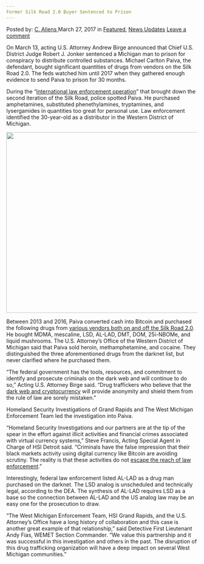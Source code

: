 ```yaml
---
Former Silk Road 2.0 Buyer Sentenced to Prison
---
```

<article class="post-listing post-18818 post type-post status-publish format-standard has-post-thumbnail hentry category-deepdot-news category-news-updates tag-45 tag-buyer tag-prison tag-road tag-sentenced tag-silk">
<div class="post-inner">
<span>Posted by: <a href="https://www.deepdotweb.com/author/caliens/" title="">C. Aliens </a></span>
<span>March 27, 2017</span>
<span>in <a href="https://www.deepdotweb.com/category/deepdot-news/" rel="category tag">Featured</a>, <a href="https://www.deepdotweb.com/category/news-updates/" rel="category tag">News Updates</a></span>
<span><a href="https://www.deepdotweb.com/2017/03/27/former-silk-road-2-0-buyer-sentenced-prison/#respond">Leave a comment</a></span>
</p>
<div class="clear"></div>
<div class="entry">
<p>On March 13, acting U.S. Attorney Andrew Birge announced that Chief U.S. District Judge Robert J. Jonker sentenced a Michigan man to prison for conspiracy to distribute controlled substances. Michael Carlton Paiva, the defendant, bought significant quantities of drugs from vendors on the Silk Road 2.0. The feds watched him until 2017 when they gathered enough evidence to send Paiva to prison for 30 months.</p>
<p>During the “<a href="https://www.justice.gov/usao-wdmi/pr/2017_0309_Paiva">international law enforcement operation</a>” that brought down the second iteration of the Silk Road, police spotted Paiva. He purchased amphetamines, substituted phenethylamines, tryptamines, and lysergamides in quantities too great for personal use. Law enforcement identified the 30-year-old as a distributor in the Western District of Michigan.</p>
<p><img class="wp-image-18827 aligncenter" src="https://www.deepdotweb.com/wp-content/uploads/2017/03/word-image-20.jpeg" width="847" height="477" srcset="https://www.deepdotweb.com/wp-content/uploads/2017/03/word-image-20.jpeg 1050w, https://www.deepdotweb.com/wp-content/uploads/2017/03/word-image-20-300x169.jpeg 300w, https://www.deepdotweb.com/wp-content/uploads/2017/03/word-image-20-1024x576.jpeg 1024w" sizes="(max-width: 847px) 100vw, 847px" /></p>
<p>Between 2013 and 2016, Paiva converted cash into Bitcoin and purchased the following drugs from <a href="https://www.deepdotweb.com/marketplace-directory/categories/top-markets/">various vendors both on and off the Silk Road 2.0</a>. He bought MDMA, mescaline, LSD, AL-LAD, DMT, DOM, 25i-NBOMe, and liquid mushrooms. The U.S. Attorney’s Office of the Western District of Michigan said that Paiva sold heroin, methamphetamine, and cocaine. They distinguished the three aforementioned drugs from the darknet list, but never clarified where he purchased them.</p>
<p>&#8220;The federal government has the tools, resources, and commitment to identify and prosecute criminals on the dark web and will continue to do so,” Acting U.S. Attorney Birge said. &#8220;Drug traffickers who believe that the <a href="https://www.deepdotweb.com/tag/darknet/">dark web and cryptocurrency</a> will provide anonymity and shield them from the rule of law are sorely mistaken.&#8221;</p>
<p>Homeland Security Investigations of Grand Rapids and The West Michigan Enforcement Team led the investigation into Paiva.</p>
<p>&#8220;Homeland Security Investigations and our partners are at the tip of the spear in the effort against illicit activities and financial crimes associated with virtual currency systems,&#8221; Steve Francis, Acting Special Agent in Charge of HSI Detroit said. &#8220;Criminals have the false impression that their black markets activity using digital currency like Bitcoin are avoiding scrutiny. The reality is that these activities do not <a href="https://www.deepdotweb.com/tag/arrested/">escape the reach of law enforcement</a>.&#8221;</p>
<p>Interestingly, federal law enforcement listed AL-LAD as a drug man purchased on the darknet. The LSD analog is unscheduled and technically legal, according to the DEA. The synthesis of AL-LAD requires LSD as a base so the connection between AL-LAD and the US analog law may be an easy one for the prosecution to draw.</p>
<p>&#8220;The West Michigan Enforcement Team, HSI Grand Rapids, and the U.S. Attorney’s Office have a long history of collaboration and this case is another great example of that relationship,&#8221; said Detective First Lieutenant Andy Fias, WEMET Section Commander. &#8220;We value this partnership and it was successful in this investigation and others in the past. The disruption of this drug trafficking organization will have a deep impact on several West Michigan communities.&#8221;</p>
</div>
<span style="display:none"><a href="https://www.deepdotweb.com/tag/20/" rel="tag">20</a> <a href="https://www.deepdotweb.com/tag/buyer/" rel="tag">buyer</a> <a href="https://www.deepdotweb.com/tag/prison/" rel="tag">prison</a> <a href="https://www.deepdotweb.com/tag/road/" rel="tag">road</a> <a href="https://www.deepdotweb.com/tag/sentenced/" rel="tag">sentenced</a> <a href="https://www.deepdotweb.com/tag/silk/" rel="tag">silk</a></span> <span style="display:none" class="updated">2017-03-27</span>
<div style="display:none" class="vcard author" itemprop="author" itemscope itemtype="http://schema.org/Person"><strong class="fn" itemprop="name"><a href="https://www.deepdotweb.com/author/caliens/" title="Posts by C. Aliens" rel="author">C. Aliens</a></strong></div>
</div>
</article>

